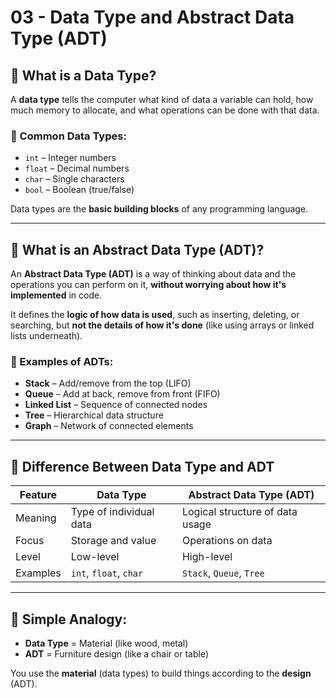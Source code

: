 # 03 - Data Type and Abstract Data Type (ADT)

## 🧩 What is a Data Type?

A **data type** tells the computer what kind of data a variable can hold, how much memory to allocate, and what operations can be done with that data.

### 🔹 Common Data Types:

- `int` – Integer numbers
- `float` – Decimal numbers
- `char` – Single characters
- `bool` – Boolean (true/false)

Data types are the **basic building blocks** of any programming language.

---

## 🧱 What is an Abstract Data Type (ADT)?

An **Abstract Data Type (ADT)** is a way of thinking about data and the operations you can perform on it, **without worrying about how it's implemented** in code.

It defines the **logic of how data is used**, such as inserting, deleting, or searching, but **not the details of how it's done** (like using arrays or linked lists underneath).

### 🔹 Examples of ADTs:

- **Stack** – Add/remove from the top (LIFO)
- **Queue** – Add at back, remove from front (FIFO)
- **Linked List** – Sequence of connected nodes
- **Tree** – Hierarchical data structure
- **Graph** – Network of connected elements

---

## 🔁 Difference Between Data Type and ADT

| Feature  | Data Type               | Abstract Data Type (ADT)        |
| -------- | ----------------------- | ------------------------------- |
| Meaning  | Type of individual data | Logical structure of data usage |
| Focus    | Storage and value       | Operations on data              |
| Level    | Low-level               | High-level                      |
| Examples | `int`, `float`, `char`  | `Stack`, `Queue`, `Tree`        |

---

## 🧠 Simple Analogy:

- **Data Type** = Material (like wood, metal)
- **ADT** = Furniture design (like a chair or table)

You use the **material** (data types) to build things according to the **design** (ADT).
